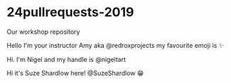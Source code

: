 # 24pullrequests-2019
Our workshop repository

Hello I'm your instructor Amy aka @redroxprojects my favourite emoji is :sparkles:

Hi. I'm Nigel and my handle is @nigeltart

Hi it's Suze Shardlow here!  @SuzeShardlow 😁